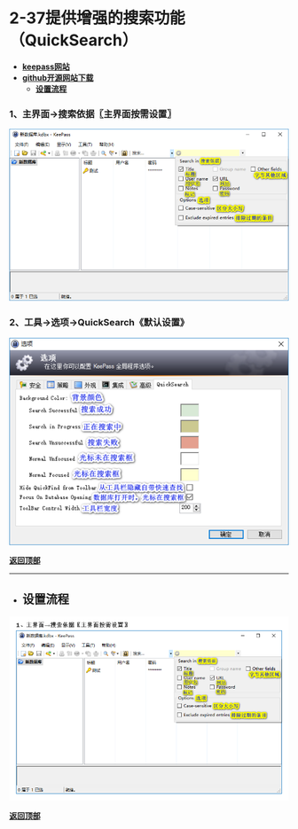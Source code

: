 # <a name="锚点0"></a>2-37提供增强的搜索功能（QuickSearch）
- [**keepass网站**](https://keepass.info/plugins.html#quicksearch)
- [**github开源网站下载**](https://github.com/iamkarlson/keepass-quicksearch)
	- <a href="#锚点1">**设置流程**</a>
### 1、主界面→搜索依据〖主界面按需设置〗
<p><img src="/图片/2-37提供增强的搜索功能（QuickSearch）/1、主界面→搜索依据〖主界面按需设置〗.png" alt="/图片/2-37提供增强的搜索功能（QuickSearch）/1、主界面→搜索依据〖主界面按需设置〗.png"/></p>

### 2、工具→选项→QuickSearch《默认设置》
<p><img src="/图片/2-37提供增强的搜索功能（QuickSearch）/2、工具→选项→QuickSearch《默认设置》.png" alt="/图片/2-37提供增强的搜索功能（QuickSearch）/2、工具→选项→QuickSearch《默认设置》.png"/></p>

<a name="锚点1"></a><a href="#锚点0">**返回顶部**</a>
______________________________________________________________________________
- ## 设置流程
<p><img src="/图片/2-37提供增强的搜索功能（QuickSearch）/设置流程.png" alt="/图片/2-37提供增强的搜索功能（QuickSearch）/设置流程.png"/></p>

<a href="#锚点0">**返回顶部**</a>